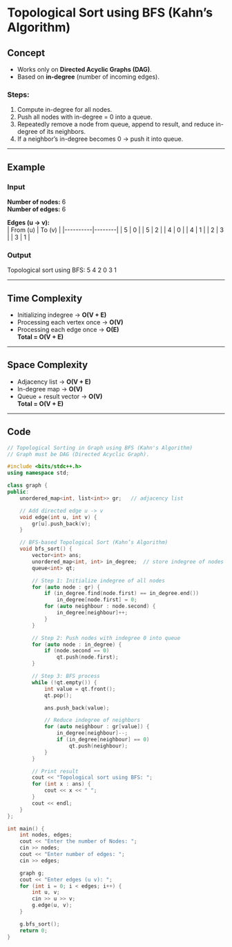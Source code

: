# Topological Sort using BFS (Kahn’s Algorithm)

##  Concept  
- Works only on **Directed Acyclic Graphs (DAG)**.  
- Based on **in-degree** (number of incoming edges).  

### Steps:
1. Compute in-degree for all nodes.  
2. Push all nodes with in-degree = 0 into a queue.  
3. Repeatedly remove a node from queue, append to result, and reduce in-degree of its neighbors.  
4. If a neighbor’s in-degree becomes 0 → push it into queue.  

---

## Example  

### Input  
**Number of nodes:** 6  
**Number of edges:** 6  

**Edges (u → v):**  
| From (u) | To (v) |
|----------|--------|
| 5        | 0      |
| 5        | 2      |
| 4        | 0      |
| 4        | 1      |
| 2        | 3      |
| 3        | 1      |

### Output  
Topological sort using BFS: 5 4 2 0 3 1


---

##  Time Complexity  
- Initializing indegree → **O(V + E)**  
- Processing each vertex once → **O(V)**  
- Processing each edge once → **O(E)**  
 **Total = O(V + E)**  

---

##  Space Complexity  
- Adjacency list → **O(V + E)**  
- In-degree map → **O(V)**  
- Queue + result vector → **O(V)**  
 **Total = O(V + E)**  

---

##  Code  

```cpp
// Topological Sorting in Graph using BFS (Kahn's Algorithm)
// Graph must be DAG (Directed Acyclic Graph).

#include <bits/stdc++.h>
using namespace std;

class graph {
public:
    unordered_map<int, list<int>> gr;   // adjacency list

    // Add directed edge u -> v
    void edge(int u, int v) {
        gr[u].push_back(v);
    }

    // BFS-based Topological Sort (Kahn’s Algorithm)
    void bfs_sort() {
        vector<int> ans;
        unordered_map<int, int> in_degree;  // store indegree of nodes
        queue<int> qt;

        // Step 1: Initialize indegree of all nodes
        for (auto node : gr) {
            if (in_degree.find(node.first) == in_degree.end())
                in_degree[node.first] = 0;
            for (auto neighbour : node.second) {
                in_degree[neighbour]++;
            }
        }

        // Step 2: Push nodes with indegree 0 into queue
        for (auto node : in_degree) {
            if (node.second == 0)
                qt.push(node.first);
        }

        // Step 3: BFS process
        while (!qt.empty()) {
            int value = qt.front();
            qt.pop();

            ans.push_back(value);

            // Reduce indegree of neighbors
            for (auto neighbour : gr[value]) {
                in_degree[neighbour]--;
                if (in_degree[neighbour] == 0)
                    qt.push(neighbour);
            }
        }

        // Print result
        cout << "Topological sort using BFS: ";
        for (int x : ans) {
            cout << x << " ";
        }
        cout << endl;
    }
};

int main() {
    int nodes, edges;
    cout << "Enter the number of Nodes: ";
    cin >> nodes;
    cout << "Enter number of edges: ";
    cin >> edges;

    graph g;
    cout << "Enter edges (u v): ";
    for (int i = 0; i < edges; i++) {
        int u, v;
        cin >> u >> v;
        g.edge(u, v);
    }

    g.bfs_sort();
    return 0;
}
